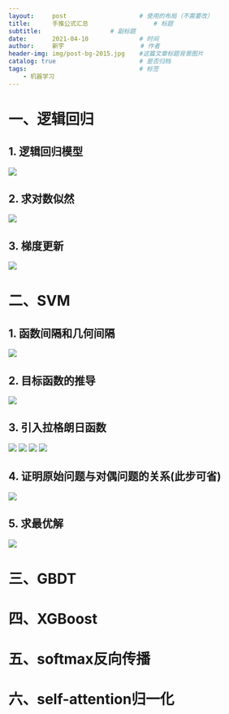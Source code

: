 ```yaml
---
layout:     post                    # 使用的布局（不需要改）
title:      手推公式汇总  			    # 标题 
subtitle:     				# 副标题
date:       2021-04-10              # 时间
author:     新宇                     # 作者
header-img: img/post-bg-2015.jpg    #这篇文章标题背景图片
catalog: true                       # 是否归档
tags:                               # 标签
    - 机器学习
---
```

# 一、逻辑回归
## 1. 逻辑回归模型
![](https://tva1.sinaimg.cn/large/008i3skNly1gqtmb05aeqj30ie049dg3.jpg)
## 2. 求对数似然
![](https://tva1.sinaimg.cn/large/008i3skNly1gqtmbltyrtj30lw0cnq4y.jpg)
## 3. 梯度更新
![](https://tva1.sinaimg.cn/large/008i3skNly1gqtmi2mqxwj31240a443t.jpg)

# 二、SVM
## 1. 函数间隔和几何间隔
![](https://tva1.sinaimg.cn/large/008i3skNly1gqtndrmkkhj312y0rwk2y.jpg)
## 2. 目标函数的推导
![](https://tva1.sinaimg.cn/large/008i3skNly1gqtnedkq6pj313o0p6wnr.jpg)
## 3. 引入拉格朗日函数
![](https://tva1.sinaimg.cn/large/008i3skNly1gqtnhy8mv5j30mg0ammzf.jpg)
![](https://tva1.sinaimg.cn/large/008i3skNly1gqtnj4njdnj30lh02v74v.jpg)
![](https://tva1.sinaimg.cn/large/008i3skNly1gqtnlr4mf0j30lq059t9t.jpg)
![](https://tva1.sinaimg.cn/large/008i3skNly1gqtnoxe3tbj30l104dgmf.jpg)
## 4. 证明原始问题与对偶问题的关系(此步可省)
![](https://tva1.sinaimg.cn/large/008i3skNly1gqtnr2uomaj30ly0bmtb6.jpg)
## 5. 求最优解
![](https://tva1.sinaimg.cn/large/008i3skNly1gqtnt2rifyj30xu0u0hdt.jpg)

# 三、GBDT

# 四、XGBoost

# 五、softmax反向传播

# 六、self-attention归一化